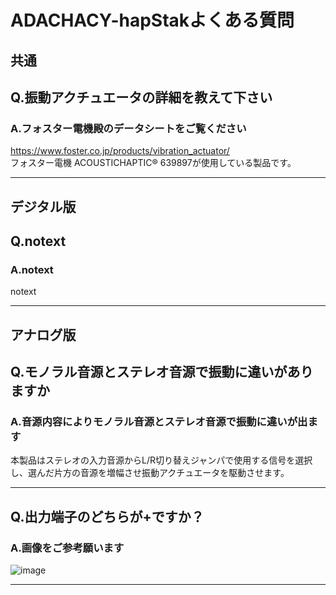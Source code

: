 # ADACHACY-hapStakよくある質問

## 共通

## Q.振動アクチュエータの詳細を教えて下さい
### A.フォスター電機殿のデータシートをご覧ください
https://www.foster.co.jp/products/vibration_actuator/  
フォスター電機 ACOUSTICHAPTIC® 639897が使用している製品です。  

----


## デジタル版 


## Q.notext

### A.notext
 
notext

----

## アナログ版 


## Q.モノラル音源とステレオ音源で振動に違いがありますか

### A.音源内容によりモノラル音源とステレオ音源で振動に違いが出ます

本製品はステレオの入力音源からL/R切り替えジャンパで使用する信号を選択し、選んだ片方の音源を増幅させ振動アクチュエータを駆動させます。


----

## Q.出力端子のどちらが+ですか？

### A.画像をご参考願います
![image](https://user-images.githubusercontent.com/85532743/201053390-e475e511-d067-40c7-921f-9c59922092f9.png)


----

